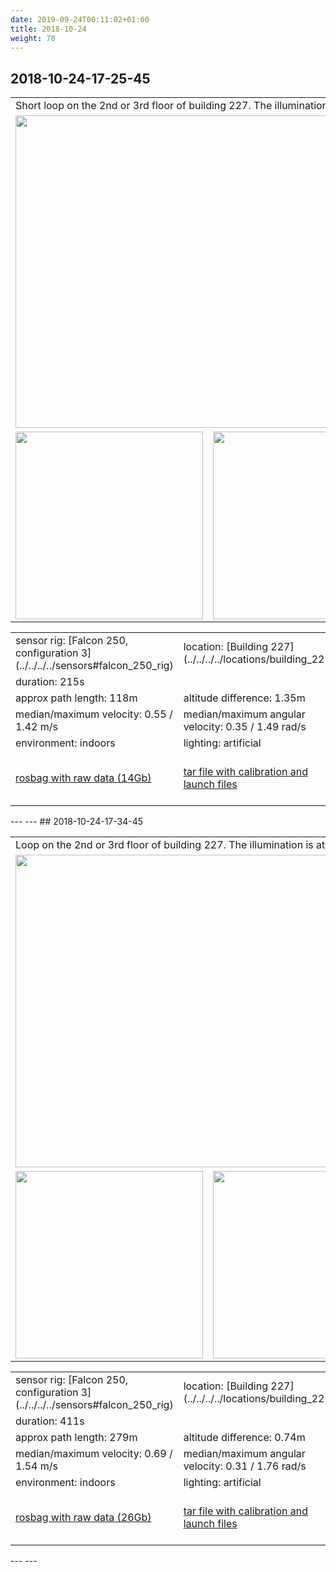 ```yaml
---
date: 2019-09-24T00:11:02+01:00
title: 2018-10-24
weight: 70
---
```

## 2018-10-24-17-25-45
<table>
<tr>
<td colspan="3">Short loop on the 2nd or 3rd floor of building 227. The illumination is at times poor.</td>
</tr>
<tr>
<td colspan="3"><a
href="http://visiondata.cis.upenn.edu/grasp_multicam/ovc/2018-10-24/17-25-45/2018-10-24-17-25-45.mp4"><img src="../2018-10-24-17-25-45_video.jpg" width="500"/></a></td>
</tr>
<tr>
<td><img src="../2018-10-24-17-25-45_top_down.png" height="300"/></td>
<td><img src="../2018-10-24-17-25-45_at_angle.png" height="300"/></td>
<td><img src="../2018-10-24-17-25-45_close_up.png" height="300"/></td>
</tr>
</table>
<table>
<tr>
<td>sensor rig: [Falcon 250, configuration 3](../../../../sensors#falcon_250_rig)</td>
<td>location: [Building 227](../../../../locations/building_227)</td>
</tr>
<tr><td>duration: 215s</td></tr>
<tr><td>approx path length: 118m</td><td>altitude difference: 1.35m</td></tr>
<tr>
<td>median/maximum velocity: 0.55 / 1.42 m/s</td>
<td>median/maximum angular velocity: 0.35 / 1.49 rad/s</td>
</tr>
<tr>
<td>environment: indoors</td><td>lighting: artificial</td><td>tags: no</td>
</tr>
<tr>
<td>
<a href="http://visiondata.cis.upenn.edu/grasp_multicam/falcam/2018-10-24/17-25-45/2018-10-24-17-25-45.bag">rosbag with raw data (14Gb)</a>
</td>
<td>
<a href="http://visiondata.cis.upenn.edu/grasp_multicam/falcam/2018-10-24/17-25-45/config_files.tar">tar file with calibration and launch files</a>
</td>
<td>
<a href="http://visiondata.cis.upenn.edu/grasp_multicam/falcam/2018-10-24/17-25-45/2018-10-24-17-25-45_odom.bag">rosbag with odometry (35Mb)</a>
</td>
</tr>
</table>
---
---
## 2018-10-24-17-34-45
<table>
<tr>
<td colspan="3">Loop on the 2nd or 3rd floor of building 227. The illumination is at times poor, leading to large odometry drift.</td>
</tr>
<tr>
<td colspan="3"><a
href="http://visiondata.cis.upenn.edu/grasp_multicam/ovc/2018-10-24/17-34-45/2018-10-24-17-34-45.mp4"><img src="../2018-10-24-17-34-45_video.jpg" width="500"/></a></td>
</tr>
<tr>
<td><img src="../2018-10-24-17-34-45_top_down.png" height="300"/></td>
<td><img src="../2018-10-24-17-34-45_at_angle.png" height="300"/></td>
<td><img src="../2018-10-24-17-34-45_close_up.png" height="300"/></td>
</tr>
</table>
<table>
<tr>
<td>sensor rig: [Falcon 250, configuration 3](../../../../sensors#falcon_250_rig)</td>
<td>location: [Building 227](../../../../locations/building_227)</td>
</tr>
<tr><td>duration: 411s</td></tr>
<tr><td>approx path length: 279m</td><td>altitude difference: 0.74m</td></tr>
<tr>
<td>median/maximum velocity: 0.69 / 1.54 m/s</td>
<td>median/maximum angular velocity: 0.31 / 1.76 rad/s</td>
</tr>
<tr>
<td>environment: indoors</td><td>lighting: artificial</td><td>tags: no</td>
</tr>
<tr>
<td>
<a href="http://visiondata.cis.upenn.edu/grasp_multicam/falcam/2018-10-24/17-34-45/2018-10-24-17-34-45.bag">rosbag with raw data (26Gb)</a>
</td>
<td>
<a href="http://visiondata.cis.upenn.edu/grasp_multicam/falcam/2018-10-24/17-34-45/config_files.tar">tar file with calibration and launch files</a>
</td>
<td>
<a href="http://visiondata.cis.upenn.edu/grasp_multicam/falcam/2018-10-24/17-34-45/2018-10-24-17-34-45_odom.bag">rosbag with odometry (67Mb)</a>
</td>
</tr>
</table>
---
---
